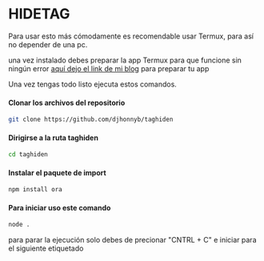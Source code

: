# HIDETAG

Para usar esto más cómodamente es recomendable usar Termux, para así no depender de una pc.

una vez instalado debes preparar la app Termux para que funcione sin ningún error
<a href="https://djhonnyb.blogspot.com">aquí dejo el link de mi blog</a> para preparar tu app

Una vez tengas todo listo ejecuta estos comandos.
#### Clonar los archivos del repositorio
```bash
git clone https://github.com/djhonnyb/taghiden
```
#### Dirigirse a la ruta taghiden
```bash
cd taghiden
```

#### Instalar el paquete de import
```bash
npm install ora
```

#### Para iniciar uso este comando
```bash
node .
```
para parar la ejecución solo debes de precionar "CNTRL + C" e iniciar para el siguiente etiquetado



